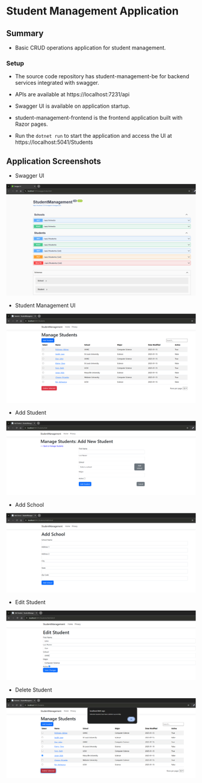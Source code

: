 # Student Management Application

## Summary

* Basic CRUD operations application for student management.

### Setup
* The source code repository has student-management-be for backend services integrated with swagger.
* APIs are available at https://localhost:7231/api

* Swagger UI is available on application startup.

* student-management-frontend is the frontend application built with Razor pages.

* Run the ```dotnet run``` to start the application and access the UI at https://localhost:5041/Students

## Application Screenshots
* Swagger UI

![img.png](images/img.png)

* Student Management UI

![img_1.png](images/img_1.png)

* Add Student

![img_2.png](images/img_2.png)

* Add School

![img_3.png](images/img_3.png)

* Edit Student

![img_4.png](images/img_4.png)

* Delete Student

![img_5.png](images/img_5.png)
